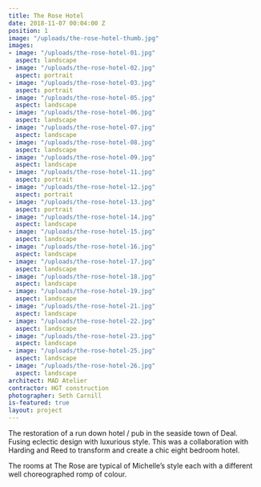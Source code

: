 ```yaml
---
title: The Rose Hotel
date: 2018-11-07 00:04:00 Z
position: 1
image: "/uploads/the-rose-hotel-thumb.jpg"
images:
- image: "/uploads/the-rose-hotel-01.jpg"
  aspect: landscape
- image: "/uploads/the-rose-hotel-02.jpg"
  aspect: portrait
- image: "/uploads/the-rose-hotel-03.jpg"
  aspect: portrait
- image: "/uploads/the-rose-hotel-05.jpg"
  aspect: landscape
- image: "/uploads/the-rose-hotel-06.jpg"
  aspect: landscape
- image: "/uploads/the-rose-hotel-07.jpg"
  aspect: landscape
- image: "/uploads/the-rose-hotel-08.jpg"
  aspect: landscape
- image: "/uploads/the-rose-hotel-09.jpg"
  aspect: landscape
- image: "/uploads/the-rose-hotel-11.jpg"
  aspect: portrait
- image: "/uploads/the-rose-hotel-12.jpg"
  aspect: portrait
- image: "/uploads/the-rose-hotel-13.jpg"
  aspect: portrait
- image: "/uploads/the-rose-hotel-14.jpg"
  aspect: landscape
- image: "/uploads/the-rose-hotel-15.jpg"
  aspect: landscape
- image: "/uploads/the-rose-hotel-16.jpg"
  aspect: landscape
- image: "/uploads/the-rose-hotel-17.jpg"
  aspect: landscape
- image: "/uploads/the-rose-hotel-18.jpg"
  aspect: landscape
- image: "/uploads/the-rose-hotel-19.jpg"
  aspect: landscape
- image: "/uploads/the-rose-hotel-21.jpg"
  aspect: landscape
- image: "/uploads/the-rose-hotel-22.jpg"
  aspect: landscape
- image: "/uploads/the-rose-hotel-23.jpg"
  aspect: landscape
- image: "/uploads/the-rose-hotel-25.jpg"
  aspect: landscape
- image: "/uploads/the-rose-hotel-26.jpg"
  aspect: landscape
architect: MAD Atelier
contractor: HGT construction
photographer: Seth Carnill
is-featured: true
layout: project
---
```


The restoration of a run down hotel / pub in the seaside town of Deal. Fusing eclectic design with luxurious style. This was a collaboration with Harding and Reed to transform and create a chic eight bedroom hotel.

The rooms at The Rose are typical of Michelle’s style each with a different well choreographed romp of colour.